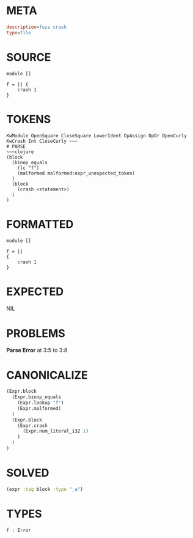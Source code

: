 # META
~~~ini
description=fuzz crash
type=file
~~~
# SOURCE
~~~roc
module []

f = || {
    crash 1
}
~~~
# TOKENS
~~~text
KwModule OpenSquare CloseSquare LowerIdent OpAssign OpOr OpenCurly KwCrash Int CloseCurly ~~~
# PARSE
~~~clojure
(block
  (binop_equals
    (lc "f")
    (malformed malformed:expr_unexpected_token)
  )
  (block
    (crash <statement>)
  )
)
~~~
# FORMATTED
~~~roc
module []

f = || 
{
	crash 1
}
~~~
# EXPECTED
NIL
# PROBLEMS
**Parse Error**
at 3:5 to 3:8

# CANONICALIZE
~~~clojure
(Expr.block
  (Expr.binop_equals
    (Expr.lookup "f")
    (Expr.malformed)
  )
  (Expr.block
    (Expr.crash
      (Expr.num_literal_i32 1)
    )
  )
)
~~~
# SOLVED
~~~clojure
(expr :tag block :type "_a")
~~~
# TYPES
~~~roc
f : Error
~~~
